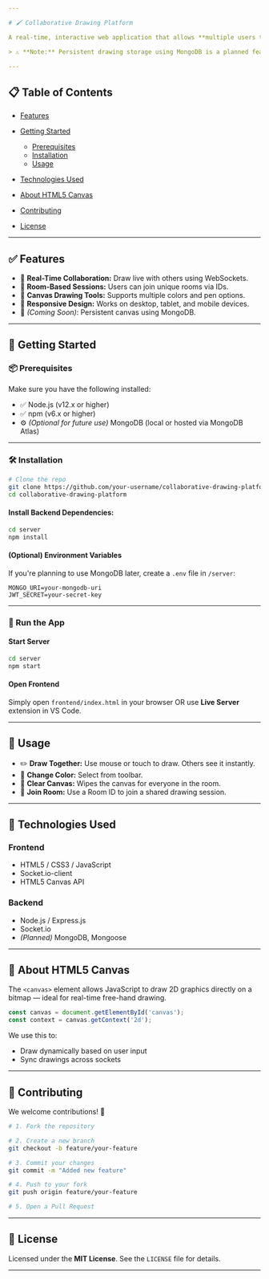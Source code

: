 ```yaml
---

# 🖌️ Collaborative Drawing Platform

A real-time, interactive web application that allows **multiple users to draw together** on a shared canvas via WebSockets. Built with **Node.js**, **Express**, **HTML5 Canvas**, and **Socket.io** for a seamless collaborative experience.

> ⚠️ **Note:** Persistent drawing storage using MongoDB is a planned feature but not yet implemented.

---
```


## 📋 Table of Contents

* [Features](#features)
* [Getting Started](#getting-started)

  * [Prerequisites](#prerequisites)
  * [Installation](#installation)
  * [Usage](#usage)
* [Technologies Used](#technologies-used)
* [About HTML5 Canvas](#about-html5-canvas)
* [Contributing](#contributing)
* [License](#license)

---

## ✅ Features

* 🎯 **Real-Time Collaboration:** Draw live with others using WebSockets.
* 🔐 **Room-Based Sessions:** Users can join unique rooms via IDs.
* 🎨 **Canvas Drawing Tools:** Supports multiple colors and pen options.
* 📱 **Responsive Design:** Works on desktop, tablet, and mobile devices.
* 💾 *(Coming Soon)*: Persistent canvas using MongoDB.

---

## 🚀 Getting Started

### 📦 Prerequisites

Make sure you have the following installed:

* ✅ Node.js (v12.x or higher)
* ✅ npm (v6.x or higher)
* ⚙️ *(Optional for future use)* MongoDB (local or hosted via MongoDB Atlas)

---

### 🛠️ Installation

```bash
# Clone the repo
git clone https://github.com/your-username/collaborative-drawing-platform.git
cd collaborative-drawing-platform
```

#### Install Backend Dependencies:

```bash
cd server
npm install
```

#### (Optional) Environment Variables

If you're planning to use MongoDB later, create a `.env` file in `/server`:

```
MONGO_URI=your-mongodb-uri
JWT_SECRET=your-secret-key
```

---

### 🔄 Run the App

#### Start Server

```bash
cd server
npm start
```

#### Open Frontend

Simply open `frontend/index.html` in your browser
OR use **Live Server** extension in VS Code.

---

## 🧪 Usage

* ✏️ **Draw Together:** Use mouse or touch to draw. Others see it instantly.
* 🎨 **Change Color:** Select from toolbar.
* 🧼 **Clear Canvas:** Wipes the canvas for everyone in the room.
* 🧍 **Join Room:** Use a Room ID to join a shared drawing session.

---

## 🧰 Technologies Used

### Frontend

* HTML5 / CSS3 / JavaScript
* Socket.io-client
* HTML5 Canvas API

### Backend

* Node.js / Express.js
* Socket.io
* *(Planned)* MongoDB, Mongoose

---

## 🧾 About HTML5 Canvas

The `<canvas>` element allows JavaScript to draw 2D graphics directly on a bitmap — ideal for real-time free-hand drawing.

```js
const canvas = document.getElementById('canvas');
const context = canvas.getContext('2d');
```

We use this to:

* Draw dynamically based on user input
* Sync drawings across sockets

---

## 🤝 Contributing

We welcome contributions! 🙌

```bash
# 1. Fork the repository

# 2. Create a new branch
git checkout -b feature/your-feature

# 3. Commit your changes
git commit -m "Added new feature"

# 4. Push to your fork
git push origin feature/your-feature

# 5. Open a Pull Request
```

---

## 📄 License

Licensed under the **MIT License**. See the `LICENSE` file for details.

---
